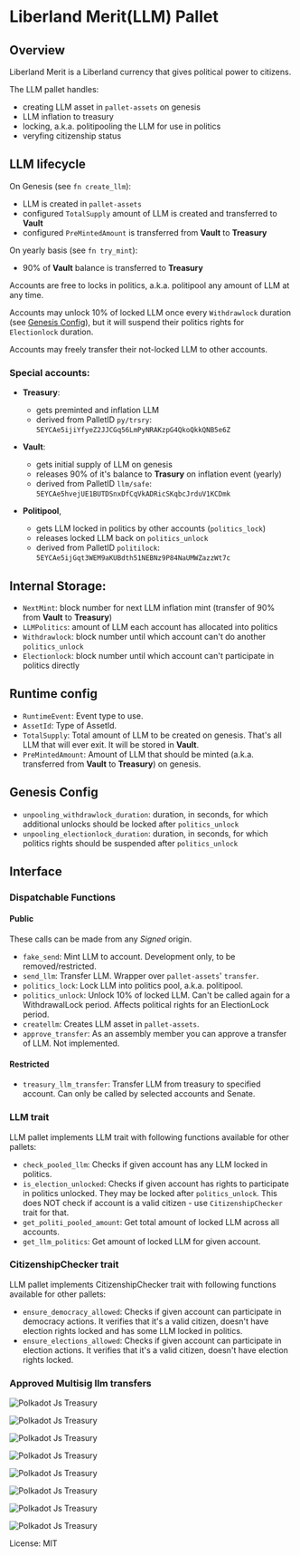 # Liberland Merit(LLM) Pallet

## Overview

Liberland Merit is a Liberland currency that gives political power to citizens.

The LLM pallet handles:

* creating LLM asset in `pallet-assets` on genesis
* LLM inflation to treasury
* locking, a.k.a. politipooling the LLM for use in politics
* veryfing citizenship status

## LLM lifecycle

On Genesis (see `fn create_llm`):

* LLM is created in `pallet-assets`
* configured `TotalSupply` amount of LLM is created and transferred to **Vault**
* configured `PreMintedAmount` is transferred from **Vault** to **Treasury**

On yearly basis (see `fn try_mint`):

* 90% of **Vault** balance is transferred to **Treasury**

Accounts are free to locks in politics, a.k.a. politipool any amount of LLM at any time.

Accounts may unlock 10% of locked LLM once every `Withdrawlock` duration (see [Genesis Config](#genesis-config)), but it will suspend their politics rights for `Electionlock` duration.

Accounts may freely transfer their not-locked LLM to other accounts.

### Special accounts:

* **Treasury**:
    * gets preminted and inflation LLM
    * derived from PalletID `py/trsry`: `5EYCAe5ijiYfyeZ2JJCGq56LmPyNRAKzpG4QkoQkkQNB5e6Z`

* **Vault**:
    * gets initial supply of LLM on genesis
    * releases 90% of it's balance to **Trasury** on inflation event (yearly)
    * derived from PalletID `llm/safe`: `5EYCAe5hvejUE1BUTDSnxDfCqVkADRicSKqbcJrduV1KCDmk`

* **Politipool**,
    * gets LLM locked in politics by other accounts (`politics_lock`)
    * releases locked LLM back on `politics_unlock`
    * derived from PalletID `politilock`: `5EYCAe5ijGqt3WEM9aKUBdth51NEBNz9P84NaUMWZazzWt7c`

## Internal Storage:

* `NextMint`: block number for next LLM inflation mint (transfer of 90% from **Vault** to **Treasury**)
* `LLMPolitics`: amount of LLM each account has allocated into politics
* `Withdrawlock`: block number until which account can't do another `politics_unlock`
* `Electionlock`: block number until which account can't participate in politics directly

## Runtime config

* `RuntimeEvent`: Event type to use.
* `AssetId`: Type of AssetId.
* `TotalSupply`: Total amount of LLM to be created on genesis. That's all LLM that will ever exit. It will be stored in **Vault**.
* `PreMintedAmount`: Amount of LLM that should be minted (a.k.a. transferred from **Vault** to **Treasury**) on genesis.

## Genesis Config

* `unpooling_withdrawlock_duration`: duration, in seconds, for which additional unlocks should be locked after `politics_unlock`
* `unpooling_electionlock_duration`: duration, in seconds, for which politics rights should be suspended after `politics_unlock`

## Interface

### Dispatchable Functions

#### Public

These calls can be made from any _Signed_ origin.

* `fake_send`: Mint LLM to account. Development only, to be removed/restricted.
* `send_llm`: Transfer LLM. Wrapper over `pallet-assets`' `transfer`.
* `politics_lock`: Lock LLM into politics pool, a.k.a. politipool.
* `politics_unlock`: Unlock 10% of locked LLM. Can't be called again for a WithdrawalLock period. Affects political rights for an ElectionLock period.
* `createllm`: Creates LLM asset in `pallet-assets`.
* `approve_transfer`: As an assembly member you can approve a transfer of LLM. Not implemented.

#### Restricted

* `treasury_llm_transfer`: Transfer LLM from treasury to specified account. Can only be called by selected accounts and Senate.

### LLM trait

LLM pallet implements LLM trait with following functions available for other pallets:

* `check_pooled_llm`: Checks if given account has any LLM locked in politics.
* `is_election_unlocked`: Checks if given account has rights to participate in politics unlocked. They may be locked after `politics_unlock`. This does NOT check if account is a valid citizen - use `CitizenshipChecker` trait for that.
* `get_politi_pooled_amount`: Get total amount of locked LLM across all accounts.
* `get_llm_politics`: Get amount of locked LLM for given account.

### CitizenshipChecker trait

LLM pallet implements CitizenshipChecker trait with following functions available for other pallets:

* `ensure_democracy_allowed`: Checks if given account can participate in democracy actions. It verifies that it's a valid citizen, doesn't have election rights locked and has some LLM locked in politics.
* `ensure_elections_allowed`: Checks if given account can participate in election actions. It verifies that it's a valid citizen, doesn't have election rights locked.



### Approved Multisig llm transfers



![Polkadot Js Treasury](treasury_account_query.png)

![Polkadot Js Treasury](check_multisig.png)

![Polkadot Js Treasury](treasuryllm_transfer_with_multisig.png)

![Polkadot Js Treasury](multisig_send_tx.png)

![Polkadot Js Treasury](pending_multisig.png)

![Polkadot Js Treasury](approve_multisig.png)

![Polkadot Js Treasury](pasted_multisig_approved_data.png)

![Polkadot Js Treasury](after_multisig.png)


License: MIT
